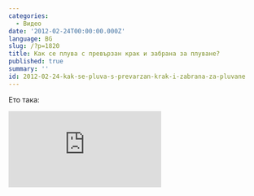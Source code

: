 ```yaml
---
categories:
  - Видео
date: '2012-02-24T00:00:00.000Z'
language: BG
slug: /?p=1820
title: Как се плува с превързан крак и забрана за плуване?
published: true
summary: ''
id: 2012-02-24-kak-se-pluva-s-prevarzan-krak-i-zabrana-za-pluvane
---
```


Ето така:

<div className="youtube_video"><iframe src="http://www.youtube.com/embed/Ds2WzadS9wY" frameborder="0" allowfullscreen></iframe></div>
